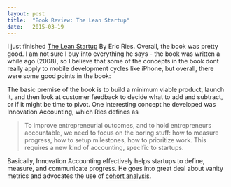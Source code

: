 ```yaml
---
layout: post
title:  "Book Review: The Lean Startup"
date:   2015-03-19
---
```


I just finished [The Lean Startup](http://www.amazon.com/The-Lean-Startup-Entrepreneurs-Continuous/dp/0307887898) By Eric Ries. Overall, the book was pretty good. I am not sure I buy into everything he says - the book was written a while ago (2008), so I believe that some of the concepts in the book dont really apply to mobile development cycles like iPhone, but overall, there were some good points in the book:

The basic premise of the book is to build a minimum viable product, launch it, and then look at customer feedback to decide what to add and subtract, or if it might be time to pivot. One interesting concept he developed was Innovation Accounting, which Ries defines as

> To improve entrepreneurial outcomes, and to hold entrepreneurs accountable, we need to focus on the boring stuff: how to measure progress, how to setup milestones, how to prioritize work. This requires a new kind of accounting, specific to startups.


Basically, Innovation Accounting effectively helps startups to define, measure, and communicate progress. He goes into great deal about vanity metrics and advocates the use of [cohort analysis](http://en.wikipedia.org/wiki/Cohort_analysis).



